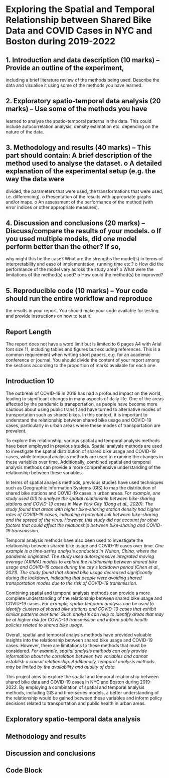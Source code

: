 #   Exploring the Spatial and Temporal Relationship between Shared Bike Data and COVID Cases in NYC and Boston during 2019-2022



## 1. Introduction and data description (10 marks) – Provide an outline of the experiment, 

including a brief literature review of the methods being used. Describe the data and visualise 
it using some of the methods you have learned.

## 2. Exploratory spatio-temporal data analysis (20 marks) – Use some of the methods you have 
learned to analyse the spatio-temporal patterns in the data. This could include 
autocorrelation analysis, density estimation etc. depending on the nature of the data.
## 3. Methodology and results (40 marks) – This part should contain: A brief description of the method used to analyse the dataset. o A detailed explanation of the experimental setup (e.g. the way the data were 
divided, the parameters that were used, the transformations that were used, i.e. 
differencing).
o Presentation of the results with appropriate graphs and/or maps. 
o An assessment of the performance of the method (with error indices or other 
appropriate measures).
## 4. Discussion and conclusions (20 marks) – Discuss/compare the results of your models. o If you used multiple models, did one model perform better than the other? If so, 
why might this be the case? What are the strengths the model(s) in terms of 
interpretability and ease of implementation, running time etc.?
o How did the performance of the model vary across the study area?
o What were the limitations of the method(s) used?
o How could the method(s) be improved?
## 5. Reproducible code (10 marks) – Your code should run the entire workflow and reproduce 
the results in your report. You should make your code available for testing and provide 
instructions on how to test it. 
## Report Length
The report does not have a word limit but is limited to 6 pages A4 with Arial font size 11, including 
tables and figures but excluding references. This is a common requirement when writing short 
papers, e.g. for an academic conference or journal. You should divide the content of your report 
among the sections according to the proportion of marks available for each one.



## Introduction 10

The outbreak of COVID-19 in 2019 has had a profound impact on the world, leading to significant changes in many aspects of daily life. One of the areas affected by the pandemic is transportation, as people have become more cautious about using public transit and have turned to alternative modes of transportation such as shared bikes. In this context, it is important to understand the relationship between shared bike usage and COVID-19 cases, particularly in urban areas where these modes of transportation are prevalent.

To explore this relationship, various spatial and temporal analysis methods have been employed in previous studies. Spatial analysis methods are used to investigate the spatial distribution of shared bike usage and COVID-19 cases, while temporal analysis methods are used to examine the changes in these variables over time. Additionally, combined spatial and temporal analysis methods can provide a more comprehensive understanding of the relationship between these variables.

In terms of spatial analysis methods, previous studies have used techniques such as Geographic Information Systems (GIS) to map the distribution of shared bike stations and COVID-19 cases in urban areas. *For example, one study used GIS to analyze the spatial relationship between bike-sharing stations and COVID-19 cases in New York City (Dong et al., 2020). The study found that areas with higher bike-sharing station density had higher rates of COVID-19 cases, indicating a potential link between bike-sharing and the spread of the virus. However, this study did not account for other factors that could affect the relationship between bike-sharing and COVID-19 transmission.*

Temporal analysis methods have also been used to investigate the relationship between shared bike usage and COVID-19 cases over time. *One example is a time-series analysis conducted in Wuhan, China, where the pandemic originated. The study used autoregressive integrated moving average (ARIMA) models to explore the relationship between shared bike usage and COVID-19 cases during the city's lockdown period (Chen et al., 2021). The study found that shared bike usage decreased significantly during the lockdown, indicating that people were avoiding shared transportation modes due to the risk of COVID-19 transmission.*

Combining spatial and temporal analysis methods can provide a more complete understanding of the relationship between shared bike usage and COVID-19 cases. *For example, spatio-temporal analysis can be used to identify clusters of shared bike stations and COVID-19 cases that exhibit similar patterns over time. Such analysis can help to identify areas that may be at higher risk for COVID-19 transmission and inform public health policies related to shared bike usage.*

Overall, spatial and temporal analysis methods have provided valuable insights into the relationship between shared bike usage and COVID-19 cases. However, there are limitations to these methods that must be considered. *For example, spatial analysis methods can only provide information about the correlation between two variables and cannot establish a causal relationship. Additionally, temporal analysis methods may be limited by the availability and quality of data.*

This project aims to explore the spatial and temporal relationship between shared bike data and COVID-19 cases in NYC and Boston during 2019-2022. By employing a combination of spatial and temporal analysis methods, including GIS and time-series models, a better understanding of the relationship would be gained between these variables and inform policy decisions related to transportation and public health in urban areas.



## Exploratory spatio-temporal data analysis

## Methodology and results

## Discussion and conclusions

## Code Block









